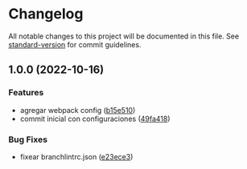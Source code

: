 # Changelog

All notable changes to this project will be documented in this file. See [standard-version](https://github.com/conventional-changelog/standard-version) for commit guidelines.

## 1.0.0 (2022-10-16)

### Features

- agregar webpack config ([b15e510](https://github.com/davslabs/react-native-template-typescript/commit/b15e5102a9f98fde91913c5f63182d59f2ed522e))
- commit inicial con configuraciones ([49fa418](https://github.com/davslabs/react-native-template-typescript/commit/49fa4181ca21ed77bdb6550759bd9c17365dc7d2))

### Bug Fixes

- fixear branchlintrc.json ([e23ece3](https://github.com/davslabs/react-native-template-typescript/commit/e23ece32da5df0b21509f654bbad753459f44d77))
